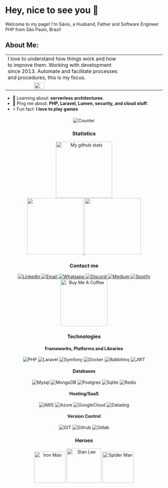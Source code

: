 # Hey, nice to see you 👋

Welcome to my page!
I'm Sávio, a Husband, Father and Software Engineer PHP from São Paulo, Brazil

## About Me:
<table>
	<tr>
		<td valign="middle" width="70%" style="display:block;border:0px">
			I love to understand how things work and how to improve them. Working with development since 2013.
			Automate and facilitate processes and procedures, this is my focus.
		</td>
		<td valign="middle" width="40%" align='center' style="display:block;border:0px">
			<img src="https://media.giphy.com/media/M9gbBd9nbDrOTu1Mqx/giphy.gif" width="40%">
		</td>
	</tr>
</table>

<ul>
	<li>🧐	Learning about: <strong>serverless architectures</strong>.</li>
	<li>💬	Ping me about: <strong>PHP, Laravel, Lumen, security, and cloud stuff</strong>.</li>
	<li>⚡	Fun fact: <strong>I love to play games</strong></li>
</ul>

<div align="center"><img alt="Counter" src="https://komarev.com/ghpvc/?username=saviorenato&color=green" /></div>

<h3 align="center">Statistics</h3>
<div align="center">
	<a href="https://github.com/saviorenato">
		<img height="180em" src="https://github-readme-streak-stats.herokuapp.com?user=saviorenato&theme=vue-dark&hide_border=true&date_format=M%20j%5B%2C%20Y%5D" alt="My github stats" />
	</a>
</div>

<div align="center">
	<a href="https://github.com/saviorenato">
		<img height="180em" src="https://github-readme-stats.vercel.app/api?username=saviorenato&show_icons=true&theme=nord&include_all_commits=true&count_private=true"/>
		<img height="180em" src="https://github-readme-stats.vercel.app/api/top-langs/?username=saviorenato&layout=compact&langs_count=7&theme=nord"/>
	</a>
</div>

<h3 align="center">Contact me</h3>
<div align="center">
	<a href="https://www.linkedin.com/in/saviorenato/" target="_blank">
		<img alt="LinkedIn" src="https://img.shields.io/badge/LinkedIn-0077B5?style=for-the-badge&logo=linkedin&logoColor=white" />
	</a>
	<a href="mailto:saviorenato@gmail.com" target="_blank">
		<img alt="Email" src="https://img.shields.io/badge/Gmail-D14836?style=for-the-badge&logo=gmail&logoColor=white" />
	</a>
	<a href="https://web.whatsapp.com/send?phone=5519998806550" target="_blank">
		<img alt="Whatsapp" src="https://img.shields.io/badge/WhatsApp-25D366?style=for-the-badge&logo=whatsapp&logoColor=white" />
	</a>
	<a href="https://discord.gg/3We3reBt" target="_blank">
		<img alt="Discord" src="https://img.shields.io/badge/Discord-7289DA?style=for-the-badge&logo=discord&logoColor=white" />
	</a>
	<a href="https://medium.com/@saviorenato" target="_blank">
		<img alt="Medium" src="https://img.shields.io/badge/Medium-12100E?style=for-the-badge&logo=medium&logoColor=white"/>
	</a>
	<a href="#" target="_blank">
		<img alt="Spotify" src="https://img.shields.io/badge/Spotify-1ED760?style=for-the-badge&logo=spotify&logoColor=white"/>
	</a>
</div>

<div align="center">
	<a href="https://www.buymeacoffee.com/savio.renato" target="_blank">
		<img src="https://cdn.buymeacoffee.com/buttons/v2/default-red.png" alt="Buy Me A Coffee" width="150" >
	</a>
</div>
 
<h3 align="center">Technologies</h3>

<div align="center">
<h4>Frameworks, Platforms and Libraries</h4>
	<img src="https://img.shields.io/badge/PHP-777BB4?style=for-the-badge&logo=php&logoColor=white" alt="PHP">
	<img src="https://img.shields.io/badge/Laravel-FF2D20?style=for-the-badge&logo=laravel&logoColor=white" alt="Laravel">
	<img src="https://img.shields.io/badge/symfony-%23000000.svg?style=for-the-badge&logo=symfony&logoColor=white" alt="Symfony">
	<img src="https://img.shields.io/badge/docker-%230db7ed.svg?style=for-the-badge&logo=docker&logoColor=white" alt="Docker">
	<img src="https://img.shields.io/badge/Rabbitmq-FF6600?style=for-the-badge&logo=rabbitmq&logoColor=white" alt="Rabbitmq">
	<img src="https://img.shields.io/badge/JWT-black?style=for-the-badge&logo=JSON%20web%20tokens" alt="JWT">
</div>

<div align="center">
<h4>Databases</h4>
	<img src="https://img.shields.io/badge/mysql-%2300f.svg?style=for-the-badge&logo=mysql&logoColor=white" alt="Mysql">
	<img src="https://img.shields.io/badge/MongoDB-%234ea94b.svg?style=for-the-badge&logo=mongodb&logoColor=white" alt="MongoDB">
	<img src="https://img.shields.io/badge/postgres-%23316192.svg?style=for-the-badge&logo=postgresql&logoColor=white" alt="Postgres">
	<img src="https://img.shields.io/badge/sqlite-%2307405e.svg?style=for-the-badge&logo=sqlite&logoColor=white" alt="Sqlite">
	<img src="https://img.shields.io/badge/redis-%23DD0031.svg?style=for-the-badge&logo=redis&logoColor=white" alt="Redis">
</div>

<div align="center">
<h4>Hosting/SaaS</h4>
	<img src="https://img.shields.io/badge/AWS-%23FF9900.svg?style=for-the-badge&logo=amazon-aws&logoColor=white" alt="AWS">
	<img src="https://img.shields.io/badge/azure-%230072C6.svg?style=for-the-badge&logo=microsoftazure&logoColor=white" alt="Azure">
	<img src="https://img.shields.io/badge/GoogleCloud-%234285F4.svg?style=for-the-badge&logo=google-cloud&logoColor=white" alt="GoogleCloud">
	<img src="https://img.shields.io/badge/datadog-%23632CA6.svg?style=for-the-badge&logo=datadog&logoColor=white" alt="Datadog">
</div>

<div align="center">
<h4>Version Control</h4>
	<img src="https://img.shields.io/badge/git-%23F05033.svg?style=for-the-badge&logo=git&logoColor=white" alt="GIT">
	<img src="https://img.shields.io/badge/github-%23121011.svg?style=for-the-badge&logo=github&logoColor=white" alt="Github">
	<img src="https://img.shields.io/badge/gitlab-%23181717.svg?style=for-the-badge&logo=gitlab&logoColor=white" alt="Gitlab">
</div>

<h3 align="center">Heroes</h3>
<div align="center">
	<img height="100" alt="Iron Man" src="https://cdn.iconscout.com/icon/premium/png-128-thumb/avatar-94-116460.png"/>
	<img height="110" alt="Stan Lee" src="https://cdn.iconscout.com/icon/premium/png-128-thumb/stan-lee-2024352-1703606.png"/>
	<img height="100" alt="Spider Man" src="https://cdn.iconscout.com/icon/premium/png-128-thumb/avatar-39-116397.png"/>
</div>

##
